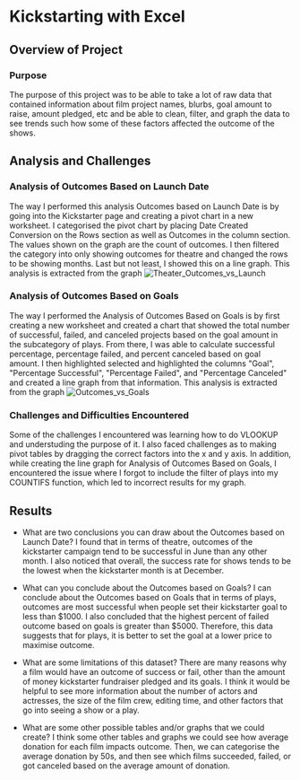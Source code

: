 # Kickstarting with Excel

## Overview of Project

### Purpose
The purpose of this project was to be able to take a lot of raw data that contained information about film project names, blurbs, goal amount to raise, amount pledged, etc and be able to clean, filter, and graph the data to see trends such how some of these factors affected the outcome of the shows. 

## Analysis and Challenges

### Analysis of Outcomes Based on Launch Date
The way I performed this analysis Outcomes based on Launch Date is by going into the Kickstarter page and creating a pivot chart in a new worksheet. I categorised the pivot chart by placing Date Created Conversion on the Rows section as well as Outcomes in the column section. The values shown on the graph are the count of outcomes. I then filtered the category into only showing outcomes for theatre and changed the rows to be showing months. Last but not least, I showed this on a line graph. This analysis is extracted from the graph ![Theater_Outcomes_vs_Launch](path/to/Theater_Outcomes_vs_Launch.png)

### Analysis of Outcomes Based on Goals
The way I performed the Analysis of Outcomes Based on Goals is by first creating a new worksheet and created a chart that showed the total number of successful, failed, and canceled projects based on the goal amount in the subcategory of plays. From there, I was able to calculate successful percentage, percentage failed, and percent canceled based on goal amount. I then highlighted selected and highlighted the columns "Goal", "Percentage Successful", "Percentage Failed", and "Percentage Canceled" and created a line graph from that information. This analysis is extracted from the graph ![Outcomes_vs_Goals](path/to/Outcomes_vs_Goals.png)

### Challenges and Difficulties Encountered
Some of the challenges I encountered was learning how to do VLOOKUP and understuding the purpose of it. I also faced challenges as to making pivot tables by dragging the correct factors into the x and y axis. In addition, while creating the line graph for Analysis of Outcomes Based on Goals, I encountered the issue where I forgot to include the filter of plays into my COUNTIFS function, which led to incorrect results for my graph. 

## Results

- What are two conclusions you can draw about the Outcomes based on Launch Date?
I found that in terms of theatre, outcomes of the kickstarter campaign tend to be successful in June than any other month. I also noticed that overall, the success rate for shows tends to be the lowest when the kickstarter month is at December.

- What can you conclude about the Outcomes based on Goals?
I can conclude about the Outcomes based on Goals that in terms of plays, outcomes are most successful when people set their kickstarter goal to less than $1000. I also concluded that the highest percent of failed outcome based on goals is greater than $5000. Therefore, this data suggests that for plays, it is better to set the goal at a lower price to maximise outcome. 

- What are some limitations of this dataset?
There are many reasons why a film would have an outcome of success or fail, other than the amount of money kickstarter fundraiser pledged and its goals. I think it would be helpful to see more information about the number of actors and actresses, the size of the film crew, editing time, and other factors that go into seeing a show or a play. 

- What are some other possible tables and/or graphs that we could create?
I think some other tables and graphs we could see how average donation for each film impacts outcome. Then, we can categorise the average donation by 50s, and then see which films succeeded, failed, or got canceled based on the average amount of donation. 
